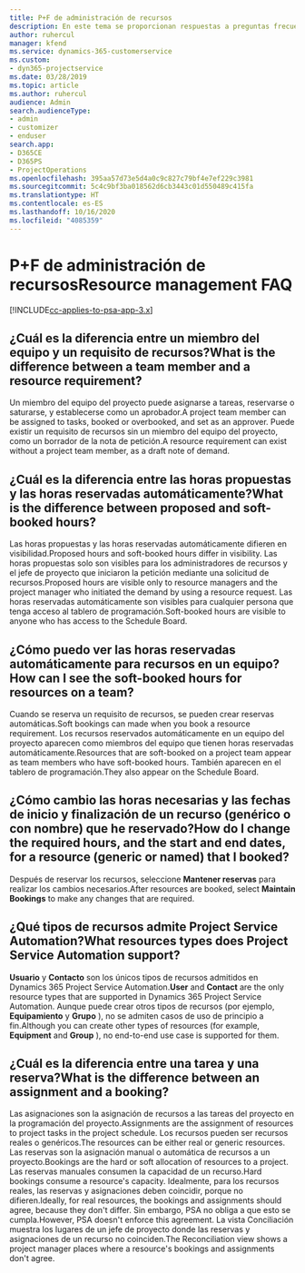 ```yaml
---
title: P+F de administración de recursos
description: En este tema se proporcionan respuestas a preguntas frecuentes sobre la administración de recursos.
author: ruhercul
manager: kfend
ms.service: dynamics-365-customerservice
ms.custom:
- dyn365-projectservice
ms.date: 03/28/2019
ms.topic: article
ms.author: ruhercul
audience: Admin
search.audienceType:
- admin
- customizer
- enduser
search.app:
- D365CE
- D365PS
- ProjectOperations
ms.openlocfilehash: 395aa57d73e5d4a0c9c827c79bf4e7ef229c3981
ms.sourcegitcommit: 5c4c9bf3ba018562d6cb3443c01d550489c415fa
ms.translationtype: HT
ms.contentlocale: es-ES
ms.lasthandoff: 10/16/2020
ms.locfileid: "4085359"
---
```

# <a name="resource-management-faq"></a><span data-ttu-id="cfd71-103">P+F de administración de recursos</span><span class="sxs-lookup"><span data-stu-id="cfd71-103">Resource management FAQ</span></span>

[!INCLUDE[cc-applies-to-psa-app-3.x](../includes/cc-applies-to-psa-app-3x.md)]

## <a name="what-is-the-difference-between-a-team-member-and-a-resource-requirement"></a><span data-ttu-id="cfd71-104">¿Cuál es la diferencia entre un miembro del equipo y un requisito de recursos?</span><span class="sxs-lookup"><span data-stu-id="cfd71-104">What is the difference between a team member and a resource requirement?</span></span>

<span data-ttu-id="cfd71-105">Un miembro del equipo del proyecto puede asignarse a tareas, reservarse o saturarse, y establecerse como un aprobador.</span><span class="sxs-lookup"><span data-stu-id="cfd71-105">A project team member can be assigned to tasks, booked or overbooked, and set as an approver.</span></span> <span data-ttu-id="cfd71-106">Puede existir un requisito de recursos sin un miembro del equipo del proyecto, como un borrador de la nota de petición.</span><span class="sxs-lookup"><span data-stu-id="cfd71-106">A resource requirement can exist without a project team member, as a draft note of demand.</span></span> 

## <a name="what-is-the-difference-between-proposed-and-soft-booked-hours"></a><span data-ttu-id="cfd71-107">¿Cuál es la diferencia entre las horas propuestas y las horas reservadas automáticamente?</span><span class="sxs-lookup"><span data-stu-id="cfd71-107">What is the difference between proposed and soft-booked hours?</span></span>

<span data-ttu-id="cfd71-108">Las horas propuestas y las horas reservadas automáticamente difieren en visibilidad.</span><span class="sxs-lookup"><span data-stu-id="cfd71-108">Proposed hours and soft-booked hours differ in visibility.</span></span> <span data-ttu-id="cfd71-109">Las horas propuestas solo son visibles para los administradores de recursos y el jefe de proyecto que iniciaron la petición mediante una solicitud de recursos.</span><span class="sxs-lookup"><span data-stu-id="cfd71-109">Proposed hours are visible only to resource managers and the project manager who initiated the demand by using a resource request.</span></span> <span data-ttu-id="cfd71-110">Las horas reservadas automáticamente son visibles para cualquier persona que tenga acceso al tablero de programación.</span><span class="sxs-lookup"><span data-stu-id="cfd71-110">Soft-booked hours are visible to anyone who has access to the Schedule Board.</span></span>

## <a name="how-can-i-see-the-soft-booked-hours-for-resources-on-a-team"></a><span data-ttu-id="cfd71-111">¿Cómo puedo ver las horas reservadas automáticamente para recursos en un equipo?</span><span class="sxs-lookup"><span data-stu-id="cfd71-111">How can I see the soft-booked hours for resources on a team?</span></span>

<span data-ttu-id="cfd71-112">Cuando se reserva un requisito de recursos, se pueden crear reservas automáticas.</span><span class="sxs-lookup"><span data-stu-id="cfd71-112">Soft bookings can made when you book a resource requirement.</span></span> <span data-ttu-id="cfd71-113">Los recursos reservados automáticamente en un equipo del proyecto aparecen como miembros del equipo que tienen horas reservadas automáticamente.</span><span class="sxs-lookup"><span data-stu-id="cfd71-113">Resources that are soft-booked on a project team appear as team members who have soft-booked hours.</span></span> <span data-ttu-id="cfd71-114">También aparecen en el tablero de programación.</span><span class="sxs-lookup"><span data-stu-id="cfd71-114">They also appear on the Schedule Board.</span></span>

## <a name="how-do-i-change-the-required-hours-and-the-start-and-end-dates-for-a-resource-generic-or-named-that-i-booked"></a><span data-ttu-id="cfd71-115">¿Cómo cambio las horas necesarias y las fechas de inicio y finalización de un recurso (genérico o con nombre) que he reservado?</span><span class="sxs-lookup"><span data-stu-id="cfd71-115">How do I change the required hours, and the start and end dates, for a resource (generic or named) that I booked?</span></span>

<span data-ttu-id="cfd71-116">Después de reservar los recursos, seleccione **Mantener reservas** para realizar los cambios necesarios.</span><span class="sxs-lookup"><span data-stu-id="cfd71-116">After resources are booked, select **Maintain Bookings** to make any changes that are required.</span></span>

## <a name="what-resources-types-does-project-service-automation-support"></a><span data-ttu-id="cfd71-117">¿Qué tipos de recursos admite Project Service Automation?</span><span class="sxs-lookup"><span data-stu-id="cfd71-117">What resources types does Project Service Automation support?</span></span>

<span data-ttu-id="cfd71-118">**Usuario** y **Contacto** son los únicos tipos de recursos admitidos en Dynamics 365 Project Service Automation.</span><span class="sxs-lookup"><span data-stu-id="cfd71-118">**User** and **Contact** are the only resource types that are supported in Dynamics 365 Project Service Automation.</span></span> <span data-ttu-id="cfd71-119">Aunque puede crear otros tipos de recursos (por ejemplo, **Equipamiento** y **Grupo** ), no se admiten casos de uso de principio a fin.</span><span class="sxs-lookup"><span data-stu-id="cfd71-119">Although you can create other types of resources (for example, **Equipment** and **Group** ), no end-to-end use case is supported for them.</span></span>

## <a name="what-is-the-difference-between-an-assignment-and-a-booking"></a><span data-ttu-id="cfd71-120">¿Cuál es la diferencia entre una tarea y una reserva?</span><span class="sxs-lookup"><span data-stu-id="cfd71-120">What is the difference between an assignment and a booking?</span></span>

<span data-ttu-id="cfd71-121">Las asignaciones son la asignación de recursos a las tareas del proyecto en la programación del proyecto.</span><span class="sxs-lookup"><span data-stu-id="cfd71-121">Assignments are the assignment of resources to project tasks in the project schedule.</span></span> <span data-ttu-id="cfd71-122">Los recursos pueden ser recursos reales o genéricos.</span><span class="sxs-lookup"><span data-stu-id="cfd71-122">The resources can be either real or generic resources.</span></span> <span data-ttu-id="cfd71-123">Las reservas son la asignación manual o automática de recursos a un proyecto.</span><span class="sxs-lookup"><span data-stu-id="cfd71-123">Bookings are the hard or soft allocation of resources to a project.</span></span> <span data-ttu-id="cfd71-124">Las reservas manuales consumen la capacidad de un recurso.</span><span class="sxs-lookup"><span data-stu-id="cfd71-124">Hard bookings consume a resource's capacity.</span></span> <span data-ttu-id="cfd71-125">Idealmente, para los recursos reales, las reservas y asignaciones deben coincidir, porque no difieren.</span><span class="sxs-lookup"><span data-stu-id="cfd71-125">Ideally, for real resources, the bookings and assignments should agree, because they don't differ.</span></span> <span data-ttu-id="cfd71-126">Sin embargo, PSA no obliga a que esto se cumpla.</span><span class="sxs-lookup"><span data-stu-id="cfd71-126">However, PSA doesn't enforce this agreement.</span></span> <span data-ttu-id="cfd71-127">La vista Conciliación muestra los lugares de un jefe de proyecto donde las reservas y asignaciones de un recurso no coinciden.</span><span class="sxs-lookup"><span data-stu-id="cfd71-127">The Reconciliation view shows a project manager places where a resource's bookings and assignments don't agree.</span></span>
